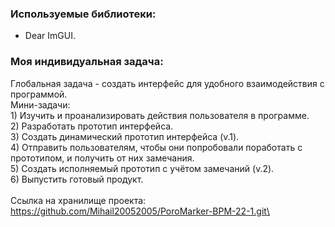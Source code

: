 ### Используемые библиотеки: 
* Dear ImGUI. 

### Моя индивидуальная задача:
  Глобальная задача - создать интерфейс для удобного взаимодействия с программой.\
  Мини-задачи:\
    1) Изучить и проанализировать действия пользователя в программе.\
    2) Разработать прототип интерфейса.\
    3) Создать динамический прототип интерфейса (v.1).\
    4) Отправить пользователям, чтобы они попробовали поработать с прототипом, и получить от них замечания.\
    5) Создать исполняемый прототип с учётом замечаний (v.2).\
    6) Выпустить готовый продукт.\
\
Ссылка на хранилище проекта:\
https://github.com/Mihail20052005/PoroMarker-BPM-22-1.git\
